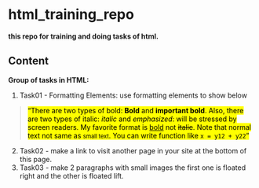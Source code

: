 # html_training_repo 
**this repo for training and doing tasks of html.**

## Content
**Group of tasks in HTML:**

1. Task01 - Formatting Elements: use formatting elements to show below 

> <mark>“There are two types of bold: **Bold** and **important bold**. Also, there are two types of italic: *italic* and *emphasized*: will be stressed by screen readers. My favorite format is <u>bold</u> not ~~italic~~. Note that normal text not same as <small>small text</small>. You can write function like `x = y12 + y22`”</mark>
2. Task02 - make a link to visit another page in your site at the bottom of this page.
3. Task03 - make 2 paragraphs with small images the first one is floated right and the other is floated lift.